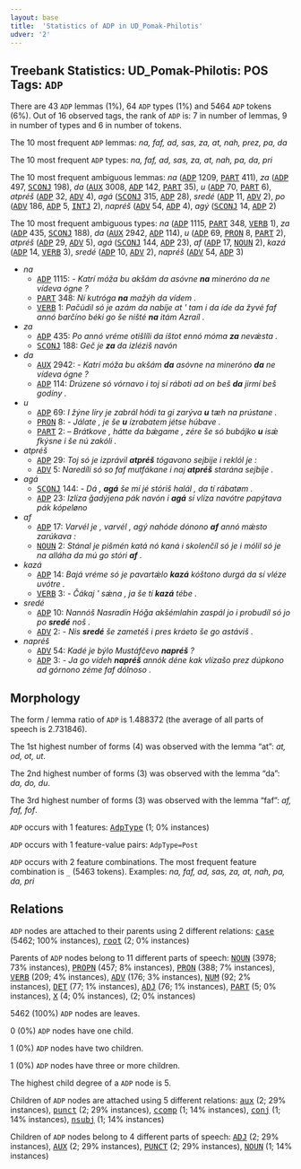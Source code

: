 ```yaml
---
layout: base
title:  'Statistics of ADP in UD_Pomak-Philotis'
udver: '2'
---
```


## Treebank Statistics: UD_Pomak-Philotis: POS Tags: `ADP`

There are 43 `ADP` lemmas (1%), 64 `ADP` types (1%) and 5464 `ADP` tokens (6%).
Out of 16 observed tags, the rank of `ADP` is: 7 in number of lemmas, 9 in number of types and 6 in number of tokens.

The 10 most frequent `ADP` lemmas: <em>na, faf, ad, sas, za, at, nah, prez, pa, da</em>

The 10 most frequent `ADP` types:  <em>na, faf, ad, sas, za, at, nah, pa, da, pri</em>

The 10 most frequent ambiguous lemmas: <em>na</em> (<tt><a href="qpm_philotis-pos-ADP.html">ADP</a></tt> 1209, <tt><a href="qpm_philotis-pos-PART.html">PART</a></tt> 411), <em>za</em> (<tt><a href="qpm_philotis-pos-ADP.html">ADP</a></tt> 497, <tt><a href="qpm_philotis-pos-SCONJ.html">SCONJ</a></tt> 198), <em>da</em> (<tt><a href="qpm_philotis-pos-AUX.html">AUX</a></tt> 3008, <tt><a href="qpm_philotis-pos-ADP.html">ADP</a></tt> 142, <tt><a href="qpm_philotis-pos-PART.html">PART</a></tt> 35), <em>u</em> (<tt><a href="qpm_philotis-pos-ADP.html">ADP</a></tt> 70, <tt><a href="qpm_philotis-pos-PART.html">PART</a></tt> 6), <em>atpréš</em> (<tt><a href="qpm_philotis-pos-ADP.html">ADP</a></tt> 32, <tt><a href="qpm_philotis-pos-ADV.html">ADV</a></tt> 4), <em>agá</em> (<tt><a href="qpm_philotis-pos-SCONJ.html">SCONJ</a></tt> 315, <tt><a href="qpm_philotis-pos-ADP.html">ADP</a></tt> 28), <em>sredé</em> (<tt><a href="qpm_philotis-pos-ADP.html">ADP</a></tt> 11, <tt><a href="qpm_philotis-pos-ADV.html">ADV</a></tt> 2), <em>po</em> (<tt><a href="qpm_philotis-pos-ADV.html">ADV</a></tt> 186, <tt><a href="qpm_philotis-pos-ADP.html">ADP</a></tt> 5, <tt><a href="qpm_philotis-pos-INTJ.html">INTJ</a></tt> 2), <em>napréš</em> (<tt><a href="qpm_philotis-pos-ADV.html">ADV</a></tt> 54, <tt><a href="qpm_philotis-pos-ADP.html">ADP</a></tt> 4), <em>agý</em> (<tt><a href="qpm_philotis-pos-SCONJ.html">SCONJ</a></tt> 14, <tt><a href="qpm_philotis-pos-ADP.html">ADP</a></tt> 2)

The 10 most frequent ambiguous types:  <em>na</em> (<tt><a href="qpm_philotis-pos-ADP.html">ADP</a></tt> 1115, <tt><a href="qpm_philotis-pos-PART.html">PART</a></tt> 348, <tt><a href="qpm_philotis-pos-VERB.html">VERB</a></tt> 1), <em>za</em> (<tt><a href="qpm_philotis-pos-ADP.html">ADP</a></tt> 435, <tt><a href="qpm_philotis-pos-SCONJ.html">SCONJ</a></tt> 188), <em>da</em> (<tt><a href="qpm_philotis-pos-AUX.html">AUX</a></tt> 2942, <tt><a href="qpm_philotis-pos-ADP.html">ADP</a></tt> 114), <em>u</em> (<tt><a href="qpm_philotis-pos-ADP.html">ADP</a></tt> 69, <tt><a href="qpm_philotis-pos-PRON.html">PRON</a></tt> 8, <tt><a href="qpm_philotis-pos-PART.html">PART</a></tt> 2), <em>atpréš</em> (<tt><a href="qpm_philotis-pos-ADP.html">ADP</a></tt> 29, <tt><a href="qpm_philotis-pos-ADV.html">ADV</a></tt> 5), <em>agá</em> (<tt><a href="qpm_philotis-pos-SCONJ.html">SCONJ</a></tt> 144, <tt><a href="qpm_philotis-pos-ADP.html">ADP</a></tt> 23), <em>af</em> (<tt><a href="qpm_philotis-pos-ADP.html">ADP</a></tt> 17, <tt><a href="qpm_philotis-pos-NOUN.html">NOUN</a></tt> 2), <em>kazá</em> (<tt><a href="qpm_philotis-pos-ADP.html">ADP</a></tt> 14, <tt><a href="qpm_philotis-pos-VERB.html">VERB</a></tt> 3), <em>sredé</em> (<tt><a href="qpm_philotis-pos-ADP.html">ADP</a></tt> 10, <tt><a href="qpm_philotis-pos-ADV.html">ADV</a></tt> 2), <em>napréš</em> (<tt><a href="qpm_philotis-pos-ADV.html">ADV</a></tt> 54, <tt><a href="qpm_philotis-pos-ADP.html">ADP</a></tt> 3)


* <em>na</em>
  * <tt><a href="qpm_philotis-pos-ADP.html">ADP</a></tt> 1115: <em>- Katrí móža bu akšám da asóvne <b>na</b> mineróno da ne vídeva ógne ?</em>
  * <tt><a href="qpm_philotis-pos-PART.html">PART</a></tt> 348: <em>Ní kutróga <b>na</b> mažýh da vídem .</em>
  * <tt><a href="qpm_philotis-pos-VERB.html">VERB</a></tt> 1: <em>Pačúdil só je azám da nabíje at ' tam i da íde da žyvé faf annó barčíno béki go še ništé <b>na</b> itám Azraíl .</em>
* <em>za</em>
  * <tt><a href="qpm_philotis-pos-ADP.html">ADP</a></tt> 435: <em>Po annó vréme otišlíli da íštot ennó móma <b>za</b> nevǽsta .</em>
  * <tt><a href="qpm_philotis-pos-SCONJ.html">SCONJ</a></tt> 188: <em>Geč je <b>za</b> da izléziš navón</em>
* <em>da</em>
  * <tt><a href="qpm_philotis-pos-AUX.html">AUX</a></tt> 2942: <em>- Katrí móža bu akšám <b>da</b> asóvne na mineróno <b>da</b> ne vídeva ógne ?</em>
  * <tt><a href="qpm_philotis-pos-ADP.html">ADP</a></tt> 114: <em>Drúzene só vórnavo i toj sí ráboti ad on beš <b>da</b> jirmí beš godíny .</em>
* <em>u</em>
  * <tt><a href="qpm_philotis-pos-ADP.html">ADP</a></tt> 69: <em>I žýne líry je zabrál hódi ta gi zarýva <b>u</b> tæh na prústane .</em>
  * <tt><a href="qpm_philotis-pos-PRON.html">PRON</a></tt> 8: <em>- Jálate , je še <b>u</b> ízrabatem jétse húbave .</em>
  * <tt><a href="qpm_philotis-pos-PART.html">PART</a></tt> 2: <em>– Brátkove , hátte da bǽgame , zére še só bubájko <b>u</b> isǽ fkýsne i še nú zakóli .</em>
* <em>atpréš</em>
  * <tt><a href="qpm_philotis-pos-ADP.html">ADP</a></tt> 29: <em>Toj só je izprávil <b>atpréš</b> tógavono sejbíje i reklól je :</em>
  * <tt><a href="qpm_philotis-pos-ADV.html">ADV</a></tt> 5: <em>Naredíli só so faf mutfákane i naj <b>atpréš</b> starána sejbíje .</em>
* <em>agá</em>
  * <tt><a href="qpm_philotis-pos-SCONJ.html">SCONJ</a></tt> 144: <em>- Dá , <b>agá</b> še mí jé stóriš halál , da tí rábatøm .</em>
  * <tt><a href="qpm_philotis-pos-ADP.html">ADP</a></tt> 23: <em>Izlíza ǧadýjena pák navón i <b>agá</b> sí vlíza navótre papýtava pák kópeløno</em>
* <em>af</em>
  * <tt><a href="qpm_philotis-pos-ADP.html">ADP</a></tt> 17: <em>Varvél je , varvél , agý nahóde dónono <b>af</b> annó mǽsto zarúkava :</em>
  * <tt><a href="qpm_philotis-pos-NOUN.html">NOUN</a></tt> 2: <em>Stánal je pišmén katá nó kaná i skolenčíl só je i mólil só je na alláha da mú go stóri <b>af</b> .</em>
* <em>kazá</em>
  * <tt><a href="qpm_philotis-pos-ADP.html">ADP</a></tt> 14: <em>Bajá vréme só je pavartǽlo <b>kazá</b> kóštono durgá da sí vléze uvótre .</em>
  * <tt><a href="qpm_philotis-pos-VERB.html">VERB</a></tt> 3: <em>- Čákaj ' sǽna , ja še tí <b>kazá</b> tébe .</em>
* <em>sredé</em>
  * <tt><a href="qpm_philotis-pos-ADP.html">ADP</a></tt> 10: <em>Nannóš Nasradín Hóǧa akšémlahin zaspál jo i probudíl só jo po <b>sredé</b> noš .</em>
  * <tt><a href="qpm_philotis-pos-ADV.html">ADV</a></tt> 2: <em>- Nis <b>sredé</b> še zametéš i pres kráeto še go astáviš .</em>
* <em>napréš</em>
  * <tt><a href="qpm_philotis-pos-ADV.html">ADV</a></tt> 54: <em>Kadé je býlo Mustáfčevo <b>napréš</b> ?</em>
  * <tt><a href="qpm_philotis-pos-ADP.html">ADP</a></tt> 3: <em>- Ja go vídeh <b>napréš</b> annók déne kak vlízašo prez dúpkono ad górnono zéme faf dólnoso .</em>

## Morphology

The form / lemma ratio of `ADP` is 1.488372 (the average of all parts of speech is 2.731846).

The 1st highest number of forms (4) was observed with the lemma “at”: <em>at, od, ot, ut</em>.

The 2nd highest number of forms (3) was observed with the lemma “da”: <em>da, do, du</em>.

The 3rd highest number of forms (3) was observed with the lemma “faf”: <em>af, faf, fof</em>.

`ADP` occurs with 1 features: <tt><a href="qpm_philotis-feat-AdpType.html">AdpType</a></tt> (1; 0% instances)

`ADP` occurs with 1 feature-value pairs: `AdpType=Post`

`ADP` occurs with 2 feature combinations.
The most frequent feature combination is `_` (5463 tokens).
Examples: <em>na, faf, ad, sas, za, at, nah, pa, da, pri</em>


## Relations

`ADP` nodes are attached to their parents using 2 different relations: <tt><a href="qpm_philotis-dep-case.html">case</a></tt> (5462; 100% instances), <tt><a href="qpm_philotis-dep-root.html">root</a></tt> (2; 0% instances)

Parents of `ADP` nodes belong to 11 different parts of speech: <tt><a href="qpm_philotis-pos-NOUN.html">NOUN</a></tt> (3978; 73% instances), <tt><a href="qpm_philotis-pos-PROPN.html">PROPN</a></tt> (457; 8% instances), <tt><a href="qpm_philotis-pos-PRON.html">PRON</a></tt> (388; 7% instances), <tt><a href="qpm_philotis-pos-VERB.html">VERB</a></tt> (209; 4% instances), <tt><a href="qpm_philotis-pos-ADV.html">ADV</a></tt> (176; 3% instances), <tt><a href="qpm_philotis-pos-NUM.html">NUM</a></tt> (92; 2% instances), <tt><a href="qpm_philotis-pos-DET.html">DET</a></tt> (77; 1% instances), <tt><a href="qpm_philotis-pos-ADJ.html">ADJ</a></tt> (76; 1% instances), <tt><a href="qpm_philotis-pos-PART.html">PART</a></tt> (5; 0% instances), <tt><a href="qpm_philotis-pos-X.html">X</a></tt> (4; 0% instances),  (2; 0% instances)

5462 (100%) `ADP` nodes are leaves.

0 (0%) `ADP` nodes have one child.

1 (0%) `ADP` nodes have two children.

1 (0%) `ADP` nodes have three or more children.

The highest child degree of a `ADP` node is 5.

Children of `ADP` nodes are attached using 5 different relations: <tt><a href="qpm_philotis-dep-aux.html">aux</a></tt> (2; 29% instances), <tt><a href="qpm_philotis-dep-punct.html">punct</a></tt> (2; 29% instances), <tt><a href="qpm_philotis-dep-ccomp.html">ccomp</a></tt> (1; 14% instances), <tt><a href="qpm_philotis-dep-conj.html">conj</a></tt> (1; 14% instances), <tt><a href="qpm_philotis-dep-nsubj.html">nsubj</a></tt> (1; 14% instances)

Children of `ADP` nodes belong to 4 different parts of speech: <tt><a href="qpm_philotis-pos-ADJ.html">ADJ</a></tt> (2; 29% instances), <tt><a href="qpm_philotis-pos-AUX.html">AUX</a></tt> (2; 29% instances), <tt><a href="qpm_philotis-pos-PUNCT.html">PUNCT</a></tt> (2; 29% instances), <tt><a href="qpm_philotis-pos-NOUN.html">NOUN</a></tt> (1; 14% instances)

